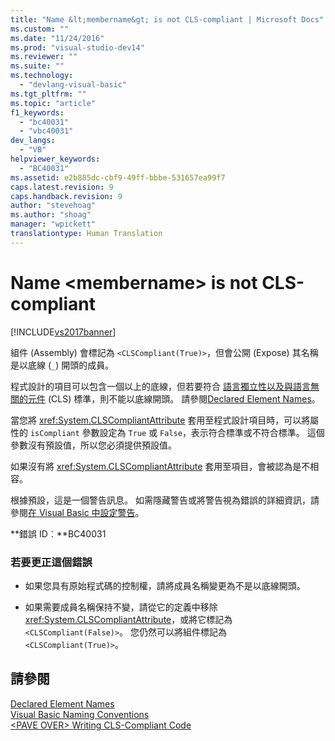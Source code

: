 ```yaml
---
title: "Name &lt;membername&gt; is not CLS-compliant | Microsoft Docs"
ms.custom: ""
ms.date: "11/24/2016"
ms.prod: "visual-studio-dev14"
ms.reviewer: ""
ms.suite: ""
ms.technology: 
  - "devlang-visual-basic"
ms.tgt_pltfrm: ""
ms.topic: "article"
f1_keywords: 
  - "bc40031"
  - "vbc40031"
dev_langs: 
  - "VB"
helpviewer_keywords: 
  - "BC40031"
ms.assetid: e2b885dc-cbf9-49ff-bbbe-531657ea99f7
caps.latest.revision: 9
caps.handback.revision: 9
author: "stevehoag"
ms.author: "shoag"
manager: "wpickett"
translationtype: Human Translation
---
```

# Name &lt;membername&gt; is not CLS-compliant
[!INCLUDE[vs2017banner](../../../csharp/includes/vs2017banner.md)]

組件 \(Assembly\) 會標記為 `<CLSCompliant(True)>`，但會公開 \(Expose\) 其名稱是以底線 \(`_`\) 開頭的成員。  
  
 程式設計的項目可以包含一個以上的底線，但若要符合 [語言獨立性以及與語言無關的元件](../Topic/Language%20Independence%20and%20Language-Independent%20Components.md) \(CLS\) 標準，則不能以底線開頭。  請參閱[Declared Element Names](../../../visual-basic/programming-guide/language-features/declared-elements/declared-element-names.md)。  
  
 當您將 <xref:System.CLSCompliantAttribute> 套用至程式設計項目時，可以將屬性的 `isCompliant` 參數設定為 `True` 或 `False`，表示符合標準或不符合標準。  這個參數沒有預設值，所以您必須提供預設值。  
  
 如果沒有將 <xref:System.CLSCompliantAttribute> 套用至項目，會被認為是不相容。  
  
 根據預設，這是一個警告訊息。  如需隱藏警告或將警告視為錯誤的詳細資訊，請參閱[在 Visual Basic 中設定警告](/visual-studio/ide/configuring-warnings-in-visual-basic)。  
  
 **錯誤 ID︰**BC40031  
  
### 若要更正這個錯誤  
  
-   如果您具有原始程式碼的控制權，請將成員名稱變更為不是以底線開頭。  
  
-   如果需要成員名稱保持不變，請從它的定義中移除 <xref:System.CLSCompliantAttribute>，或將它標記為 `<CLSCompliant(False)>`。  您仍然可以將組件標記為 `<CLSCompliant(True)>`。  
  
## 請參閱  
 [Declared Element Names](../../../visual-basic/programming-guide/language-features/declared-elements/declared-element-names.md)   
 [Visual Basic Naming Conventions](../../../visual-basic/programming-guide/program-structure/naming-conventions.md)   
 [\<PAVE OVER\> Writing CLS\-Compliant Code](http://msdn.microsoft.com/zh-tw/4c705105-69a2-4e5e-b24e-0633bc32c7f3)